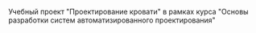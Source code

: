 Учебный проект "Проектирование кровати" в рамках курса "Основы разработки систем автоматизированного проектирования"
 
